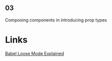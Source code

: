 ## 03
Composing components in introducing prop types

# Links
[Babel Loose Mode Explained](http://www.2ality.com/2015/12/babel6-loose-mode.html)